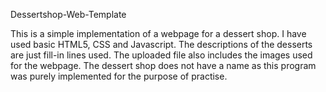 Dessertshop-Web-Template

This is a simple implementation of a webpage for a dessert shop.
I have used basic HTML5, CSS and Javascript.
The descriptions of the desserts are just fill-in lines used.
The uploaded file also includes the images used for the webpage.
The dessert shop does not have a name as this program was purely implemented for the purpose of practise.
